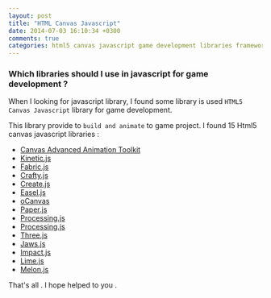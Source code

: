 ```yaml
---
layout: post
title: "HTML Canvas Javascript"
date: 2014-07-03 16:10:34 +0300
comments: true
categories: html5 canvas javascript game development libraries frameworks
---
```


### Which libraries should I use in javascript for game development ?

When I looking for javascript library, I found some library is used `HTML5 Canvas Javascript` library
for game development.

This library provide to `build and animate` to game project. I found 15 Html5 canvas javascript libraries :

* [Canvas Advanced Animation Toolkit](http://hyperandroid.github.io/CAAT/)
* [Kinetic.js](http://kineticjs.com/)
* [Fabric.js](http://fabricjs.com/)
* [Crafty.js](http://craftyjs.com/)
* [Create.js](http://www.createjs.com/)
* [Easel.js](http://www.createjs.com/#!/EaselJS)
* [oCanvas](http://ocanvas.org/)
* [Paper.js](http://paperjs.org/)
* [Processing.js](http://processingjs.org/)
* [Processing.js](http://processingjs.org/)
* [Three.js](http://threejs.org/)
* [Jaws.js](http://jawsjs.com/)
* [Impact.js](http://impactjs.com/)
* [Lime.js](http://www.limejs.com/)
* [Melon.js](http://melonjs.org/)

That's all .
I hope helped to you .